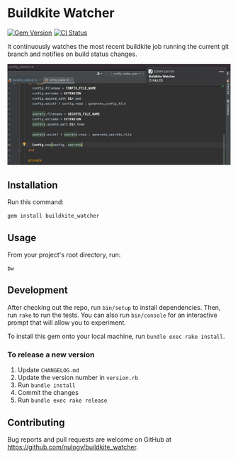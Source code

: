 # Buildkite Watcher

[![Gem Version](https://badge.fury.io/rb/buildkite_watcher.svg)](https://badge.fury.io/rb/buildkite_watcher)
[![CI Status](https://github.com/nulogy/buildkite_watcher/workflows/CI/badge.svg?branch=main)](https://github.com/nulogy/buildkite_watcher/actions?query=workflow%3ACI)

It continuously watches the most recent buildkite job running the current git branch and notifies on build status changes.

![Notification Screenshot](docs/notification_screenshot.png)

## Installation

Run this command:

    gem install buildkite_watcher

## Usage

From your project's root directory, run:

    bw

## Development

After checking out the repo, run `bin/setup` to install dependencies. Then, run `rake` to run the tests. You can also run `bin/console` for an interactive prompt that will allow you to experiment.

To install this gem onto your local machine, run `bundle exec rake install`.

### To release a new version

1. Update `CHANGELOG.md`
1. Update the version number in `version.rb`
1. Run `bundle install`
1. Commit the changes
1. Run `bundle exec rake release`

## Contributing

Bug reports and pull requests are welcome on GitHub at https://github.com/nulogy/buildkite_watcher.
